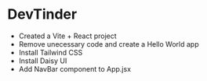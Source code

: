 # DevTinder

- Created a Vite + React project
- Remove unecessary code and create a Hello World app
- Install Tailwind CSS
- Install Daisy UI
- Add NavBar component to App.jsx
